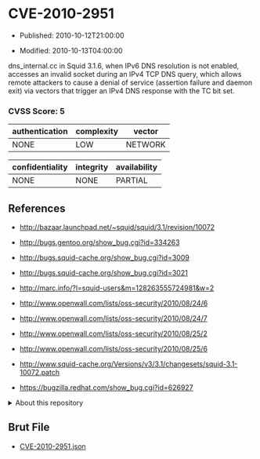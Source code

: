 # CVE-2010-2951

- Published: 2010-10-12T21:00:00

- Modified: 2010-10-13T04:00:00

dns_internal.cc in Squid 3.1.6, when IPv6 DNS resolution is not enabled, accesses an invalid socket during an IPv4 TCP DNS query, which allows remote attackers to cause a denial of service (assertion failure and daemon exit) via vectors that trigger an IPv4 DNS response with the TC bit set.

### CVSS Score: **5**

| authentication | complexity | vector |
| --- | --- | --- |
| NONE | LOW | NETWORK |

| confidentiality | integrity | availability |
| --- | --- | --- |
| NONE | NONE | PARTIAL |

## References

* http://bazaar.launchpad.net/~squid/squid/3.1/revision/10072

* http://bugs.gentoo.org/show_bug.cgi?id=334263

* http://bugs.squid-cache.org/show_bug.cgi?id=3009

* http://bugs.squid-cache.org/show_bug.cgi?id=3021

* http://marc.info/?l=squid-users&m=128263555724981&w=2

* http://www.openwall.com/lists/oss-security/2010/08/24/6

* http://www.openwall.com/lists/oss-security/2010/08/24/7

* http://www.openwall.com/lists/oss-security/2010/08/25/2

* http://www.openwall.com/lists/oss-security/2010/08/25/6

* http://www.squid-cache.org/Versions/v3/3.1/changesets/squid-3.1-10072.patch

* https://bugzilla.redhat.com/show_bug.cgi?id=626927

<details>
<summary>About this repository</summary> 

  This repository is part of the project [Live Hack CVE](https://github.com/Live-Hack-CVE). Main website can be found [www.live-hack.org](https://www.live-hack.org) 
  
  Made by [Sn0wAlice](https://github.com/Sn0wAlice) for the people that care about security and need to have a feed of the latest CVEs. Hope you enjoy it, don't forget to star the repo and follow me on [Twitter](https://twitter.com/Sn0wAlice) and [Github](https://github.com/Sn0wAlice). And that is my [personnal website](https://www.alice-snow.me/)

  - [Home Page](https://github.com/Live-Hack-CVE)
  - [Framework](https://github.com/Live-Hack-CVE/cve-framework)
  - [CVE database](https://github.com/Live-Hack-CVE/full_database)
  - [Changelog](https://github.com/Live-Hack-CVE/Changelog)
</details>

## Brut File

* [CVE-2010-2951.json](https://raw.githubusercontent.com/Live-Hack-CVE/full_database/main/cves/2010/CVE-2010-2951.json)

